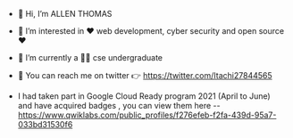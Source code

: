 - 👋 Hi, I’m ALLEN THOMAS
- 👀 I’m interested in  ❤️ web development, cyber security and open source  ❤️
- 🌱 I’m currently a 🧑‍💻 cse undergraduate
- 🤗 You can reach me on twitter 👉 https://twitter.com/Itachi27844565

- I had taken  part in Google Cloud Ready program 2021 (April to June) and have acquired badges , you can view them here  -- https://www.qwiklabs.com/public_profiles/f276efeb-f2fa-439d-95a7-033bd31530f6

<!---
coding-sorcerer-1/coding-sorcerer-1 is a ✨ special ✨ repository because its `README.md` (this file) appears on your GitHub profile.
You can click the Preview link to take a look at your changes.
--->

